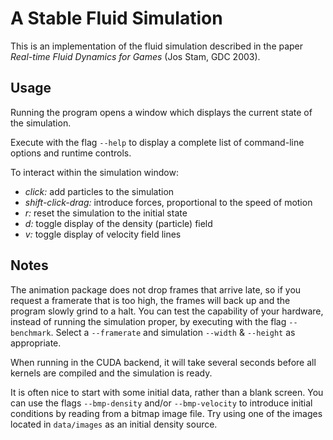 A Stable Fluid Simulation
=========================

This is an implementation of the fluid simulation described in the paper
_Real-time Fluid Dynamics for Games_ (Jos Stam, GDC 2003).


Usage
-----

Running the program opens a window which displays the current state of the
simulation.

Execute with the flag `--help` to display a complete list of command-line
options and runtime controls.

To interact within the simulation window:

  * _click:_            add particles to the simulation
  * _shift-click-drag:_ introduce forces, proportional to the speed of motion
  * _r:_                reset the simulation to the initial state
  * _d:_                toggle display of the density (particle) field
  * _v:_                toggle display of velocity field lines


Notes
-----

The animation package does not drop frames that arrive late, so if you request a
framerate that is too high, the frames will back up and the program slowly grind
to a halt. You can test the capability of your hardware, instead of running the
simulation proper, by executing with the flag `--benchmark`. Select a
`--framerate` and simulation `--width` & `--height` as appropriate.

When running in the CUDA backend, it will take several seconds before all
kernels are compiled and the simulation is ready.

It is often nice to start with some initial data, rather than a blank screen.
You can use the flags `--bmp-density` and/or `--bmp-velocity` to introduce
initial conditions by reading from a bitmap image file. Try using one of the
images located in `data/images` as an initial density source.

